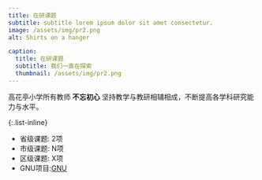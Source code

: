 ```yaml
---
title: 在研课题
subtitle: subtitle lorem ipsum dolor sit amet consectetur.
image: /assets/img/pr2.png
alt: Shirts on a hanger

caption:
  title: 在研课题
  subtitle: 我们一直在探索
  thumbnail: /assets/img/pr2.png
---
```

高花亭小学所有教师 **不忘初心** 坚持教学与教研相辅相成，不断提高各学科研究能力与水平。

{:.list-inline}
- 省级课题: 2项
- 市级课题: N项
- 区级课题: X项
- GNU项目:[GNU](https://www.gnu.org)
